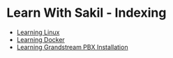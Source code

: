 # Learn With Sakil - Indexing

- [Learning Linux](./learning-linux)
- [Learning Docker](./learning-docker)
- [Learning Grandstream PBX Installation](./grandstream-ucm6308-ip-pbx-system-installation)
